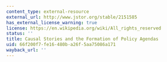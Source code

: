 ```yaml
---
content_type: external-resource
external_url: http://www.jstor.org/stable/2151585
has_external_license_warning: true
license: https://en.wikipedia.org/wiki/All_rights_reserved
status: ''
title: Causal Stories and the Formation of Policy Agendas
uid: 66f200f7-fe16-480b-a26f-5aa75086a171
wayback_url: ''
---
```

